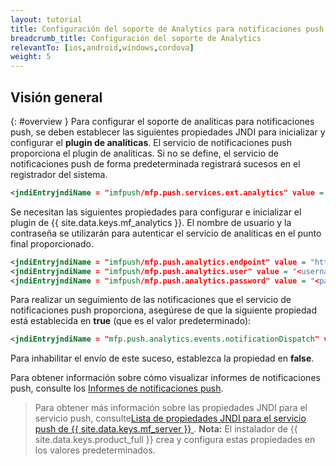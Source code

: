 ```yaml
---
layout: tutorial
title: Configuración del soporte de Analytics para notificaciones push
breadcrumb_title: Configuración del soporte de Analytics
relevantTo: [ios,android,windows,cordova]
weight: 5
---
```

<!-- NLS_CHARSET=UTF-8 -->
## Visión general
{: #overview }
Para configurar el soporte de analíticas para notificaciones push, se deben establecer las siguientes propiedades JNDI para inicializar y configurar el **plugin de analíticas**. El servicio de notificaciones push proporciona el plugin de analíticas. Si no se define, el servicio de notificaciones push de forma predeterminada registrará sucesos en el registrador del sistema.

```xml
<jndiEntryjndiName = "imfpush/mfp.push.services.ext.analytics" value = "com.ibm.mfp.push.server.analytics.plugin.AnalyticsPlugin"/>
```

Se necesitan las siguientes propiedades para configurar e inicializar el plugin de {{ site.data.keys.mf_analytics }}. El nombre de usuario y la contraseña se utilizarán para autenticar el servicio de analíticas en el punto final proporcionado.

```xml
<jndiEntryjndiName = "imfpush/mfp.push.analytics.endpoint" value = "http://<mfpserver:port>/analytics-service/rest"/>
<jndiEntryjndiName = "imfpush/mfp.push.analytics.user" value = "<username>"/>
<jndiEntryjndiName = "imfpush/mfp.push.analytics.password" value = "<password>"/>
```

<!--
Push is meant to send two types of analytics events to the Analytics service. These are:

* Subscriptions/Un-subscriptions: To track the subscriptions to notifications.
* Push notifications: To track the push notifications dispatched out of the push notification service.

14/11/2016 only push notifications show up in reports, so we are removing any mention of the other events in the meantime, until there is a way to report on the other events.
-->

Para realizar un seguimiento de las notificaciones que el servicio de notificaciones push proporciona, asegúrese de que la siguiente propiedad está establecida en **true** (que es el valor predeterminado):

<!--
<jndiEntryjndiName = "imfpush/mfp.push.analytics.events.tagSubscribe" value = "true"/>
<jndiEntryjndiName = "imfpush/mfp.push.analytics.events.tagUnSubscribe" value = "true"/>
-->

```xml
<jndiEntryjndiName = "mfp.push.analytics.events.notificationDispatch" value = "true"/>
```

Para inhabilitar el envío de este suceso, establezca la propiedad en **false**.

Para obtener información sobre cómo visualizar informes de notificaciones push, consulte los [Informes de notificaciones push](../../analytics/console/push-notifications/).

> Para obtener más información sobre las propiedades JNDI para el servicio push, consulte[Lista de propiedades JNDI para el servicio push de {{ site.data.keys.mf_server }} ](../../installation-configuration/production/server-configuration/#list-of-jndi-properties-for-mobilefirst-server-push-service).
> **Nota:** El instalador de {{ site.data.keys.product_full }} crea y configura estas propiedades en los valores predeterminados.
